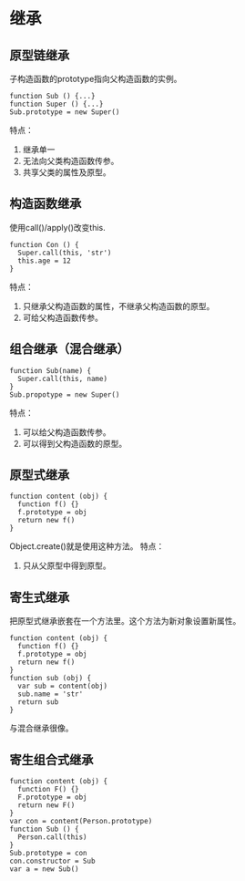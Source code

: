 # 继承

## 原型链继承
子构造函数的prototype指向父构造函数的实例。
```
function Sub () {...}
function Super () {...}
Sub.prototype = new Super()
```
特点：
1. 继承单一
2. 无法向父类构造函数传参。
3. 共享父类的属性及原型。

## 构造函数继承
使用call()/apply()改变this.
```
function Con () {
  Super.call(this, 'str')
  this.age = 12
}
```
特点：
1. 只继承父构造函数的属性，不继承父构造函数的原型。
2. 可给父构造函数传参。

## 组合继承（混合继承）

```
function Sub(name) {
  Super.call(this, name)
}
Sub.propotype = new Super()
```
特点：
1. 可以给父构造函数传参。
2. 可以得到父构造函数的原型。

## 原型式继承

```
function content (obj) {
  function f() {}
  f.prototype = obj
  return new f()
}
```
Object.create()就是使用这种方法。
特点：
1. 只从父原型中得到原型。

## 寄生式继承

把原型式继承嵌套在一个方法里。这个方法为新对象设置新属性。

```
function content (obj) {
  function f() {}
  f.prototype = obj
  return new f()
}
function sub (obj) {
  var sub = content(obj)
  sub.name = 'str'
  return sub
}
```
与混合继承很像。

## 寄生组合式继承

```
function content (obj) {
  function F() {}
  F.prototype = obj
  return new F()
}
var con = content(Person.prototype)
function Sub () {
  Person.call(this)
}
Sub.prototype = con
con.constructor = Sub
var a = new Sub()
```
